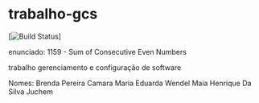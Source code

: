 # trabalho-gcs

 [![Build Status](https://github.com/HenriqueJuchem/trabalho-gcs/actions/workflows/maven.yml/badge.svg?branch=main)]

enunciado: 
1159 - Sum of Consecutive Even Numbers

trabalho gerenciamento e configuração de software

Nomes:
Brenda Pereira Camara
Maria Eduarda Wendel Maia
Henrique Da Silva Juchem
